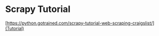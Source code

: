 # Scrapy Tutorial

[https://python.gotrained.com/scrapy-tutorial-web-scraping-craigslist/](Tutorial)
